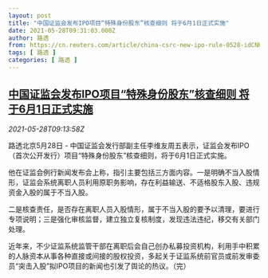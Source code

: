```yaml
---
layout: post
title: "中国证监会发布IPO项目“特殊身份股东”核查细则 将于6月1日正式实施"
date: 2021-05-28T09:31:03.000Z
author: 路透
from: https://cn.reuters.com/article/china-csrc-new-ipo-rule-0528-idCNKCS2D90UP
tags: [ 路透 ]
categories: [ 路透 ]
---
```

<!--1622194263000-->
[中国证监会发布IPO项目“特殊身份股东”核查细则 将于6月1日正式实施](https://cn.reuters.com/article/china-csrc-new-ipo-rule-0528-idCNKCS2D90UP)
------

<div>
<div><i>2021-05-28T09:13:58Z</i></div><p>路透北京5月28日 - 中国证监会发行部副主任李维友周五表示，证监会发布IPO（首次公开发行）项目“特殊身份股东”核查细则，将于6月1日正式实施。</p><p>他在证监会例行新闻发布会上称，指引主要包括三方面内容。一是明确不当入股情形，证监会系统离职人员利用原职务影响，存在利益输送、不适格股东入股、违规资金入股的属于不当入股。</p><p>二是核查责任，是否存在离职人员入股情形，属于不当入股的要予以清理，要进行专项说明；三是强化审核监督，建立独立复核制度，发现违法违纪，移交有关部门处理。</p><p>近年来，不少证监系统监管干部在离职后会自己创办私募投资机构，利用手中积累的人脉资本从事各种直接或间接的股权投资，多起关于证监系统前官员或前发审委员“突击入股”拟IPO项目的新闻也引发了舆论的热议。（完）</p>
</div>
